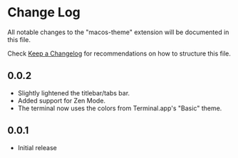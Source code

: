 # Change Log
All notable changes to the "macos-theme" extension will be documented in this file.

Check [Keep a Changelog](http://keepachangelog.com/) for recommendations on how to structure this file.

## 0.0.2
- Slightly lightened the titlebar/tabs bar.
- Added support for Zen Mode.
- The terminal now uses the colors from Terminal.app's "Basic" theme.

## 0.0.1
- Initial release
